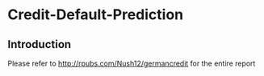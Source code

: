 # Credit-Default-Prediction
## Introduction



Please refer to http://rpubs.com/Nush12/germancredit for the entire report
